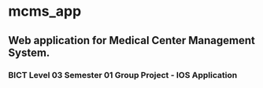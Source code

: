 # mcms_app
## Web application for Medical Center Management System.
### BICT Level 03 Semester 01 Group Project - IOS Application
